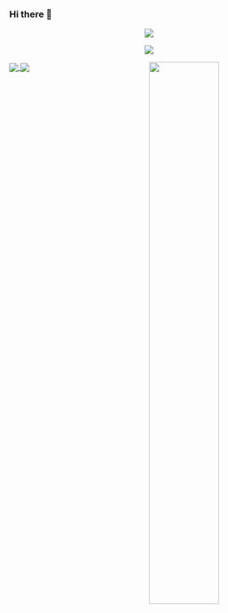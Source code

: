 ### Hi there 👋 

<!--
**buiawpkgew1/buiawpkgew1** is a ✨ _special_ ✨ repository because its `README.md` (this file) appears on your GitHub profile.

Here are some ideas to get you started:

- 🔭 我目前正在学习...
- 🌱 我目前正在学习 ...
- 👯 我正在寻找合作的机会......。
- 🤔 我正在寻找帮助 ...
- 💬 向我询问有关 ...
- 📫 如何联系我：......。
- 😄 人称代词: ...
- ⚡ 有趣的事实: ...
-->
<p align='center'>
 <img src="https://gen.plancke.io/exp/lroj.png">
</p>

<p align='center'>
 <img src="https://gen.plancke.io/achievementPoints/lroj.png">
</p>

<a href="https://github.com/buiawpkgew1">
  <img align="center" src="https://github-readme-stats.vercel.app/api/top-langs/?username=buiawpkgew1&layout=compact&theme=dracula&locale=cn" />
</a>
<a href="https://github.com/buiawpkgew1">
  <img align="center" src="https://github-readme-stats.vercel.app/api?username=buiawpkgew1&show_icons=true&theme=dracula&locale=cn" />
</a>

<img align="right" width="50%" src="https://github-readme-stats.vercel.app/api?username=valetzx&amp;show_icons=true&amp;title_color=fff&amp;icon_color=79ff97&amp;text_color=9f9f9f&amp;bg_color=151515" key="img-5-1-4">
